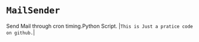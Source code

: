 # `MailSender`
Send Mail through cron timing.Python Script.
|`This is Just a pratice code on github.`|